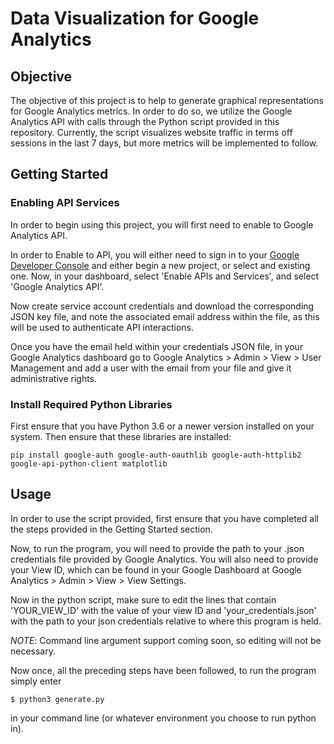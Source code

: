 # Data Visualization for Google Analytics

## Objective

The objective of this project is to help to generate graphical representations for Google Analytics metrics. In order to do so, we utilize the Google Analytics API with calls through the Python script provided in this repository. Currently, the script visualizes website traffic in terms off sessions in the last 7 days, but more metrics will be implemented to follow.

## Getting Started

### Enabling API Services

In order to begin using this project, you will first need to enable to Google Analytics API.


In order to Enable to API, you will either need to sign in to your [Google Developer Console](https://console.cloud.google.com) and either begin a new project, or select and existing one. Now, in your dashboard, select 'Enable APIs and Services', and select 'Google Analytics API'. 

Now create service account credentials and download the corresponding JSON key file, and note the associated email address within the file, as this will be used to authenticate API interactions.

Once you have the email held within your credentials JSON file, in your Google Analytics dashboard go to  Google Analytics > Admin > View > User Management and add a user with the email from your file and give it administrative rights. 

### Install Required Python Libraries

First ensure that you have Python 3.6 or a newer version installed on your system. Then ensure that these libraries are installed:

```
pip install google-auth google-auth-oauthlib google-auth-httplib2 google-api-python-client matplotlib
```
## Usage

In order to use the script provided, first ensure that you have completed all the steps provided in the Getting Started section.

Now, to run the program, you will need to provide the path to your .json credentials file provided by Google Analytics. You will also need to provide your View ID, which can be found in your Google Dashboard at Google Analytics > Admin > View > View Settings.

Now in the python script, make sure to edit the lines that contain 'YOUR_VIEW_ID' with the value of your view ID and 'your_credentials.json' with the path to your json credentials relative to where this program is held. 

*NOTE*: Command line argument support coming soon, so editing will not be necessary.

Now once, all the preceding steps have been followed, to run the program simply enter
```
$ python3 generate.py
```
in your command line (or whatever environment you choose to run python in).
